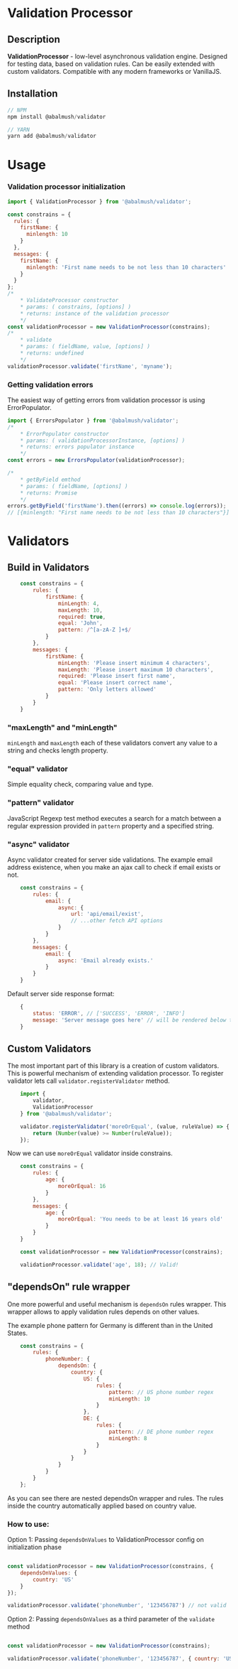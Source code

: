 # Validation Processor

## **Description**

**ValidationProcessor** - low-level asynchronous validation engine. Designed for testing data, based on validation rules. Can be easily extended with custom validators. Compatible with any modern frameworks or VanillaJS.

## Installation

```javascript
// NPM
npm install @abalmush/validator

// YARN
yarn add @abalmush/validator
```

# Usage

### Validation processor initialization

```javascript
import { ValidationProcessor } from '@abalmush/validator';

const constrains = {
  rules: {
    firstName: {
      minlength: 10
    }
  },
  messages: {
    firstName: {
      minlength: 'First name needs to be not less than 10 characters'
    }
  }
};
/*
	* ValidateProcessor constructor
	* params: ( constrains, [options] )
	* returns: instance of the validation processor
	*/
const validationProcessor = new ValidationProcessor(constrains);
/*
	* validate
	* params: ( fieldName, value, [options] )
	* returns: undefined
	*/
validationProcessor.validate('firstName', 'myname');
```

### Getting validation errors
The easiest way of getting errors from validation processor is using ErrorPopulator.

```javascript
import { ErrorsPopulator } from '@abalmush/validator';
/*
	* ErrorPopulator constructor
	* params: ( validationProcessorInstance, [options] )
	* returns: errors populator instance
	*/
const errors = new ErrorsPopulator(validationProcessor);

/*
	* getByField emthod
	* params: ( fieldName, [options] )
	* returns: Promise
	*/
errors.getByField('firstName').then((errors) => console.log(errors));
// [{minlength: "First name needs to be not less than 10 characters"}]
```
# Validators
## Build in Validators

```javascript
    const constrains = {
        rules: {
            firstName: {
                minLength: 4,
                maxLength: 10,
                required: true,
                equal: 'John',
                pattern: /^[a-zA-Z ]+$/
            }
        },
        messages: {
            firstName: {
                minLength: 'Please insert minimum 4 characters',
                maxLength: 'Please insert maximum 10 characters',
                required: 'Please insert first name',
                equal: 'Please insert correct name',
                pattern: 'Only letters allowed'
            }
        }
    }
```
### "maxLength" and "minLength"
`minLength` and `maxLength` each of these validators convert any value to a string and checks length property.

### "equal" validator
Simple equality check, comparing value and type.

### "pattern" validator
JavaScript Regexp test method executes a search for a match between a regular expression provided in `pattern` property and a specified string.

### "async" validator
Async validator created for server side validations. The example email address existence, when you make an ajax call to check if email exists or not.

```javascript
    const constrains = {
        rules: {
            email: {
                async: {
                    url: 'api/email/exist',
                    // ...other fetch API options
                }
            }
        },
        messages: {
            email: {
                async: 'Email already exists.'
            }
        }
    }
```

Default server side response format:

```javascript
    {
        status: 'ERROR', // ['SUCCESS', 'ERROR', 'INFO']
        message: 'Server message goes here' // will be rendered below the field
    }
```

## Custom Validators
The most important part of this library is a creation of custom validators. This is powerful mechanism of extending validation processor. To register validator lets call `validator.registerValidator` method.

```javascript
    import {
        validator,
        ValidationProcessor
    } from '@abalmush/validator';

    validator.registerValidator('moreOrEqual', (value, ruleValue) => {
        return (Number(value) >= Number(ruleValue));
    });
```

Now we can use `moreOrEqual` validator inside constrains.

```javascript
    const constrains = {
        rules: {
            age: {
                moreOrEqual: 16
            }
        },
        messages: {
            age: {
                moreOrEqual: 'You needs to be at least 16 years old'
            }
        }
    }

    const validationProcessor = new ValidationProcessor(constrains);

    validationProcessor.validate('age', 18); // Valid!

```

## "dependsOn" rule wrapper

One more powerful and useful mechanism is `dependsOn` rules wrapper. This wrapper allows to apply validation rules depends on other values.

The example phone pattern for Germany is different than in the United States.

```javascript
    const constrains = {
        rules: {
            phoneNumber: {
                dependsOn: {
                    country: {
                        US: {
                            rules: {
                                pattern: // US phone number regex
                                minLength: 10
                            }
                        },
                        DE: {
                            rules: {
                                pattern: // DE phone number regex
                                minLength: 8
                            }
                        }
                    }
                }
            }
        }
    };
```

As you can see there are nested dependsOn wrapper and rules. The rules inside the country automatically applied based on country value.

### How to use:

Option 1: Passing `dependsOnValues` to ValidationProcessor config on initialization phase

```javascript

const validationProcessor = new ValidationProcessor(constrains, {
    dependsOnValues: {
        country: 'US'
    }
});

validationProcessor.validate('phoneNumber', '123456787') // not valid

```

Option 2: Passing `dependsOnValues` as a third parameter of the `validate` method

```javascript

const validationProcessor = new ValidationProcessor(constrains);

validationProcessor.validate('phoneNumber', '123456787', { country: 'US' }) // not valid

```